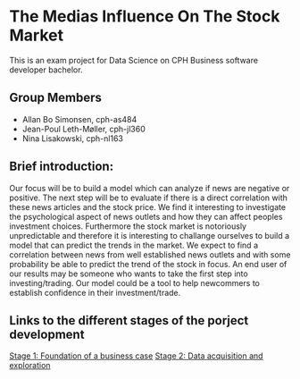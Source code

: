 # The Medias Influence On The Stock Market  

This is an exam project for Data Science on CPH Business software developer bachelor.

## Group Members

- Allan Bo Simonsen, cph-as484
- Jean-Poul Leth-Møller, cph-jl360
- Nina Lisakowski, cph-nl163

## Brief introduction:  
Our focus will be to build a model which can analyze if news are negative or positive. The next step will be to evaluate if there is a direct correlation with these news articles and the stock price. We find it interesting to investigate the psychological aspect of news outlets and how they can affect peoples investment choices. Furthermore the stock market is notoriously unpredictable and therefore it is interesting to challange ourselves to build a model that can predict the trends in the market. We expect to find a correlation between news from well established news outlets and with some probability be able to predict the trend of the stock in focus. An end user of our results may be someone who wants to take the first step into investing/trading. Our model could be a tool to help newcommers to establish confidence in their investment/trade.  

## Links to the different stages of the porject development
[Stage 1: Foundation of a business case](https://github.com/Jean-Poul/Data-Science-Exam-Project/blob/main/README-STAGE1.md)
[Stage 2: Data acquisition and exploration](https://github.com/Jean-Poul/Data-Science-Exam-Project/blob/main/README-STAGE2.md)
